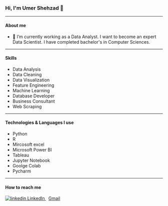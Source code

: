 ### Hi, I'm Umer Shehzad 👋
<hr>

#### About me
- 🌱 I’m currently working as a Data Analyst. I want to become an expert Data Scientist. I have completed bachelor's in Computer Sciences.
<hr>

#### Skills
- Data Analysis
- Data Cleaning
- Data Visualization
- Feature Engineering
- Machine Learning
- Database Developer
- Business Consultant
- Web Scraping
<hr>

#### Technologies & Languages I use
- Python
- R
- Mircosoft excel
- Microsoft Power BI
- Tableau
- Jupyter Notebook
- Goolge Colab
- Pycharm
<hr>

#### How to reach me
<p>
  <a href="https://www.linkedin.com/in/umer-shehzad" rel="nofollow noreferrer">
    <img src="https://i.stack.imgur.com/gVE0j.png" alt="linkedin"> LinkedIn
  </a> &nbsp; 
  <a href="mailto:umerarshad369@gmail.com">
    Gmail</a>
</p>


<!--
**umer-shehzad/umer-shehzad** is a ✨ _special_ ✨ repository because its `README.md` (this file) appears on your GitHub profile.

Here are some ideas to get you started:

- 🔭 I’m currently working as a Data Analyst
- 🌱 I’m currently learning ...
- 👯 I’m looking to collaborate on ...
- 🤔 I’m looking for help with ...
- 💬 Ask me about ...
- 📫 How to reach me: ...
- 😄 Pronouns: ...
- ⚡ Fun fact: ...
-->
